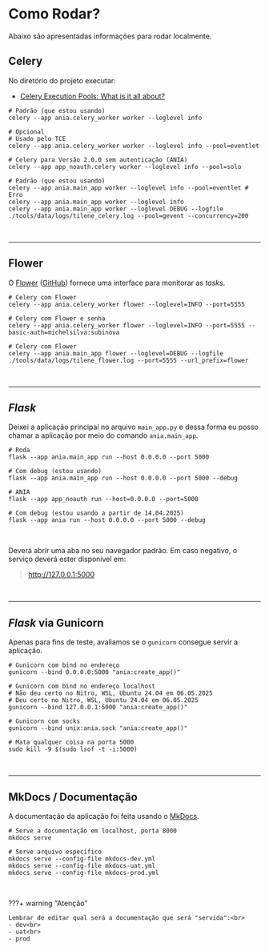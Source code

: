 # Como Rodar?

Abaixo são apresentadas informações para rodar localmente.

## Celery

No diretório do projeto executar:

- [Celery Execution Pools: What is it all about?](https://celery.school/celery-worker-pools)

```shell
# Padrão (que estou usando)
celery --app ania.celery_worker worker --loglevel info

# Opcional
# Usado pelo TCE
celery --app ania.celery_worker worker --loglevel info --pool=eventlet

# Celery para Versão 2.0.0 sem autenticação (ANIA)
celery --app app_noauth.celery worker --loglevel info --pool=solo

# Padrão (que estou usando)
celery --app ania.main_app worker --loglevel info --pool=eventlet # Erro
celery --app ania.main_app worker --loglevel info
celery --app ania.main_app worker --loglevel DEBUG --logfile ./tools/data/logs/tilene_celery.log --pool=gevent --concurrency=200
```

<br>

---

## Flower

O [Flower](https://flower.readthedocs.io/en/latest/) ([GitHub](https://github.com/mher/flower)) fornece uma interface para monitorar as _tasks_.

```shell
# Celery com Flower
celery --app ania.celery_worker flower --loglevel=INFO --port=5555

# Celery com Flower e senha
celery --app ania.celery_worker flower --loglevel=INFO --port=5555 --basic-auth=michelsilva:subinova

# Celery com Flower
celery --app ania.main_app flower --loglevel=DEBUG --logfile ./tools/data/logs/tilene_flower.log --port=5555 --url_prefix=flower
```

<br>

---

## _Flask_

Deixei a aplicação principal no arquivo `main_app.py` e dessa forma eu posso chamar a aplicação por meio do comando `ania.main_app`.

```shell
# Roda
flask --app ania.main_app run --host 0.0.0.0 --port 5000

# Com debug (estou usando)
flask --app ania.main_app run --host 0.0.0.0 --port 5000 --debug

# ANIA
flask --app app_noauth run --host=0.0.0.0 --port=5000

# Com debug (estou usando a partir de 14.04.2025)
flask --app ania run --host 0.0.0.0 --port 5000 --debug
```

<br>

Deverá abrir uma aba no seu navegador padrão. Em caso negativo, o serviço deverá ester disponível em:

> http://127.0.0.1:5000

<br>

---

## _Flask_ via Gunicorn

Apenas para fins de teste, avaliamos se o `gunicorn` consegue servir a aplicação.

```shell
# Gunicorn com bind no endereço
gunicorn --bind 0.0.0.0:5000 "ania:create_app()"

# Gunicorn com bind no endereço localhost
# Não deu certo no Nitro, WSL, Ubuntu 24.04 em 06.05.2025
# Deu certo no Nitro, WSL, Ubuntu 24.04 em 06.05.2025
gunicorn --bind 127.0.0.1:5000 "ania:create_app()"

# Gunicorn com socks
gunicorn --bind unix:ania.sock "ania:create_app()"

# Mata qualquer coisa na porta 5000
sudo kill -9 $(sudo lsof -t -i:5000)
```

<br>

---

## MkDocs / Documentação

A documentação da aplicação foi feita usando o [MkDocs](https://www.mkdocs.org/).

```shell
# Serve a documentação em localhost, porta 8000
mkdocs serve

# Serve arquivo específico
mkdocs serve --config-file mkdocs-dev.yml
mkdocs serve --config-file mkdocs-uat.yml
mkdocs serve --config-file mkdocs-prod.yml
```

<br>

???+ warning "Atenção"

    Lembrar de editar qual será a documentação que será "servida":<br>
    - dev<br>
    - uat<br>
    - prod
